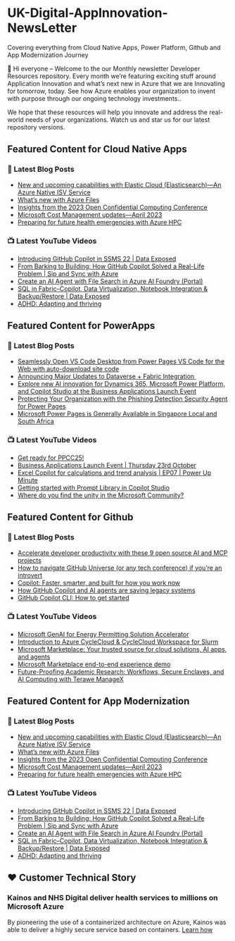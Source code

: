 # UK-Digital-AppInnovation-NewsLetter

Covering everything from Cloud Native Apps, Power Platform, Github and App Modernization Journey

👋 Hi everyone – Welcome to the our Monthly newsletter Developer Resources repository. Every month we’re featuring exciting stuff around Application Innovation and what’s next new in Azure that we are Innovating for tomorrow, today. See how Azure enables your organization to invent with purpose through our ongoing technology investments..


We hope that these resources will help you innovate and address the real-world needs of your organizations. Watch us and star us for our latest repository versions.

## Featured Content for Cloud Native Apps


### 📝 Latest Blog Posts

    
<!-- BLOGCNA:START -->
- [New and upcoming capabilities with Elastic Cloud (Elasticsearch)—An Azure Native ISV Service](https://azure.microsoft.com/blog/new-and-upcoming-capabilities-with-elastic-cloud-elasticsearch-an-azure-native-isv-service/)
- [What’s new with Azure Files](https://azure.microsoft.com/blog/what-s-new-with-azure-files/)
- [Insights from the 2023 Open Confidential Computing Conference](https://azure.microsoft.com/blog/insights-from-the-2023-open-confidential-computing-conference/)
- [Microsoft Cost Management updates—April 2023](https://azure.microsoft.com/blog/microsoft-cost-management-updates-april-2023/)
- [Preparing for future health emergencies with Azure HPC ](https://azure.microsoft.com/blog/preparing-for-future-health-emergencies-with-azure-hpc/)
<!-- BLOGCNA:END -->

### 📺 Latest YouTube Videos

 
<!-- YOUTUBECNA:START -->
- [Introducing GitHub Copilot in SSMS 22 | Data Exposed](https://www.youtube.com/watch?v=VvOWQQiSRxw)
- [From Barking to Building: How GitHub Copilot Solved a Real-Life Problem | Sip and Sync with Azure](https://www.youtube.com/watch?v=UUcdEfk2G7o)
- [Create an AI Agent with File Search in Azure AI Foundry &lpar;Portal&rpar;](https://www.youtube.com/watch?v=dBu3il7db0o)
- [SQL in Fabric–Copilot, Data Virtualization, Notebook Integration &amp; Backup/Restore | Data Exposed](https://www.youtube.com/watch?v=h7DhCqFArtc)
- [ADHD: Adapting and thriving](https://www.youtube.com/watch?v=eeTOToKnpCg)
<!-- YOUTUBECNA:END -->

##  Featured Content for PowerApps
### 📝 Latest Blog Posts
<!-- BLOGPOWER:START -->
- [Seamlessly Open VS Code Desktop from Power Pages VS Code for the Web with auto-download site code](https://www.microsoft.com/en-us/power-platform/blog/power-pages/seamlessly-open-vs-code-desktop-from-power-pages-vs-code-for-the-web-with-auto-download-site-code/)
- [Announcing Major Updates to Dataverse + Fabric Integration ](https://www.microsoft.com/en-us/power-platform/blog/2025/10/10/dataverse-fabric-integration/)
- [Explore new AI innovation for Dynamics 365, Microsoft Power Platform, and Copilot Studio at the Business Applications Launch Event](https://www.microsoft.com/en-us/dynamics-365/blog/business-leader/2025/10/09/explore-new-ai-innovation-for-dynamics-365-power-platform-and-copilot-studio-at-business-applications-launch-event/)
- [Protecting Your Organization with the Phishing Detection Security Agent for Power Pages](https://www.microsoft.com/en-us/power-platform/blog/power-pages/protecting-your-organization-with-the-phishing-detection-security-agent-for-power-pages/)
- [Microsoft Power Pages is Generally Available in Singapore Local and South Africa](https://www.microsoft.com/en-us/power-platform/blog/power-pages/microsoft-power-pages-is-generally-available-in-singapore-local-and-south-africa/)
<!-- BLOGPOWER:END -->
 ### 📺 Latest YouTube Videos
    
<!-- YOUTUBEPOWER:START -->
- [Get ready for PPCC25!](https://www.youtube.com/watch?v=AREmCxk9DJQ)
- [Business Applications Launch Event | Thursday 23rd October](https://www.youtube.com/shorts/lMB3kRpZabs)
- [Excel Copilot for calculations and trend analysis | EP07 | Power Up Minute](https://www.youtube.com/watch?v=b3Mo0mx0ZVE)
- [Getting started with Prompt Library in Copilot Studio](https://www.youtube.com/watch?v=ZSlHC_0JVac)
- [Where do you find the unity in the Microsoft Community?](https://www.youtube.com/shorts/HRlHiAxsYyw)
<!-- YOUTUBEPOWER:END -->

##  Featured Content for Github
### 📝 Latest Blog Posts
<!-- BLOGGITHUB:START -->
- [Accelerate developer productivity with these 9 open source AI and MCP projects](https://github.blog/open-source/accelerate-developer-productivity-with-these-9-open-source-ai-and-mcp-projects/)
- [How to navigate GitHub Universe (or any tech conference) if you’re an introvert](https://github.blog/news-insights/company-news/how-to-navigate-github-universe-or-any-tech-conference-if-youre-an-introvert/)
- [Copilot: Faster, smarter, and built for how you work now](https://github.blog/ai-and-ml/github-copilot/copilot-faster-smarter-and-built-for-how-you-work-now/)
- [How GitHub Copilot and AI agents are saving legacy systems](https://github.blog/ai-and-ml/github-copilot/how-github-copilot-and-ai-agents-are-saving-legacy-systems/)
- [GitHub Copilot CLI: How to get started](https://github.blog/ai-and-ml/github-copilot/github-copilot-cli-how-to-get-started/)
<!-- BLOGGITHUB:END -->
### 📺 Latest YouTube Videos
<!-- YOUTUBEGITHUB:START -->
- [Microsoft GenAI for Energy Permitting Solution Accelerator](https://www.youtube.com/watch?v=wCI6Oqiv4KQ)
- [Introduction to Azure CycleCloud &amp; CycleCloud Workspace for Slurm](https://www.youtube.com/watch?v=FTHUFYMIoj8)
- [Microsoft Marketplace: Your trusted source for cloud solutions, AI apps, and agents](https://www.youtube.com/watch?v=ACM_lNWx8kQ)
- [Microsoft Marketplace end-to-end experience demo](https://www.youtube.com/watch?v=SilJPeLXmL8)
- [Future-Proofing Academic Research: Workflows, Secure Enclaves, and AI Computing with Terawe ManageX](https://www.youtube.com/watch?v=vdZeka_5-Ss)
<!-- YOUTUBEGITHUB:END -->
##  Featured Content for App Modernization
### 📝 Latest Blog Posts
<!-- BLOGAPPMOD:START -->
- [New and upcoming capabilities with Elastic Cloud (Elasticsearch)—An Azure Native ISV Service](https://azure.microsoft.com/blog/new-and-upcoming-capabilities-with-elastic-cloud-elasticsearch-an-azure-native-isv-service/)
- [What’s new with Azure Files](https://azure.microsoft.com/blog/what-s-new-with-azure-files/)
- [Insights from the 2023 Open Confidential Computing Conference](https://azure.microsoft.com/blog/insights-from-the-2023-open-confidential-computing-conference/)
- [Microsoft Cost Management updates—April 2023](https://azure.microsoft.com/blog/microsoft-cost-management-updates-april-2023/)
- [Preparing for future health emergencies with Azure HPC ](https://azure.microsoft.com/blog/preparing-for-future-health-emergencies-with-azure-hpc/)
<!-- BLOGAPPMOD:END -->
### 📺 Latest YouTube Videos
<!-- YOUTUBEAPPMOD:START -->
- [Introducing GitHub Copilot in SSMS 22 | Data Exposed](https://www.youtube.com/watch?v=VvOWQQiSRxw)
- [From Barking to Building: How GitHub Copilot Solved a Real-Life Problem | Sip and Sync with Azure](https://www.youtube.com/watch?v=UUcdEfk2G7o)
- [Create an AI Agent with File Search in Azure AI Foundry &lpar;Portal&rpar;](https://www.youtube.com/watch?v=dBu3il7db0o)
- [SQL in Fabric–Copilot, Data Virtualization, Notebook Integration &amp; Backup/Restore | Data Exposed](https://www.youtube.com/watch?v=h7DhCqFArtc)
- [ADHD: Adapting and thriving](https://www.youtube.com/watch?v=eeTOToKnpCg)
<!-- YOUTUBEAPPMOD:END -->


## ♥️ Customer Technical Story 

### Kainos and NHS Digital deliver health services to millions on Microsoft Azure

By pioneering the use of a containerized architecture on Azure, Kainos was able to deliver a highly secure service based on containers. [Learn how](https://customers.microsoft.com/en-us/story/1368348549535774520-kainos-and-nhs-digital-deliver-health-services-to-millions-on-microsoft-azure)

